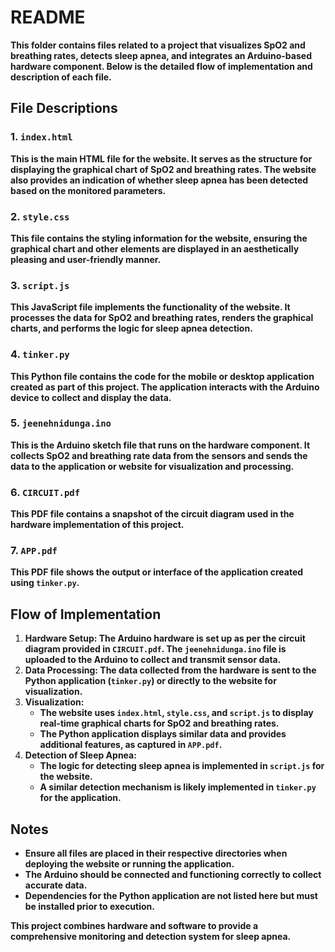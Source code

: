 # **README** 

**This folder contains files related to a project that visualizes SpO2 and breathing rates, detects sleep apnea, and integrates an Arduino-based hardware component. Below is the detailed flow of implementation and description of each file.**

## **File Descriptions**

### **1\. `index.html`**

**This is the main HTML file for the website. It serves as the structure for displaying the graphical chart of SpO2 and breathing rates. The website also provides an indication of whether sleep apnea has been detected based on the monitored parameters.**

### **2\. `style.css`**

**This file contains the styling information for the website, ensuring the graphical chart and other elements are displayed in an aesthetically pleasing and user-friendly manner.**

### **3\. `script.js`**

**This JavaScript file implements the functionality of the website. It processes the data for SpO2 and breathing rates, renders the graphical charts, and performs the logic for sleep apnea detection.**

### **4\. `tinker.py`**

**This Python file contains the code for the mobile or desktop application created as part of this project. The application interacts with the Arduino device to collect and display the data.**

### **5\. `jeenehnidunga.ino`**

**This is the Arduino sketch file that runs on the hardware component. It collects SpO2 and breathing rate data from the sensors and sends the data to the application or website for visualization and processing.**

### **6\. `CIRCUIT.pdf`**

**This PDF file contains a snapshot of the circuit diagram used in the hardware implementation of this project.**

### **7\. `APP.pdf`**

**This PDF file shows the output or interface of the application created using `tinker.py`.**

## **Flow of Implementation**

1. **Hardware Setup: The Arduino hardware is set up as per the circuit diagram provided in `CIRCUIT.pdf`. The `jeenehnidunga.ino` file is uploaded to the Arduino to collect and transmit sensor data.**  
2. **Data Processing: The data collected from the hardware is sent to the Python application (`tinker.py`) or directly to the website for visualization.**  
3. **Visualization:**  
   * **The website uses `index.html`, `style.css`, and `script.js` to display real-time graphical charts for SpO2 and breathing rates.**  
   * **The Python application displays similar data and provides additional features, as captured in `APP.pdf`.**  
4. **Detection of Sleep Apnea:**  
   * **The logic for detecting sleep apnea is implemented in `script.js` for the website.**  
   * **A similar detection mechanism is likely implemented in `tinker.py` for the application.**

## **Notes**

* **Ensure all files are placed in their respective directories when deploying the website or running the application.**  
* **The Arduino should be connected and functioning correctly to collect accurate data.**  
* **Dependencies for the Python application are not listed here but must be installed prior to execution.**

**This project combines hardware and software to provide a comprehensive monitoring and detection system for sleep apnea.**

